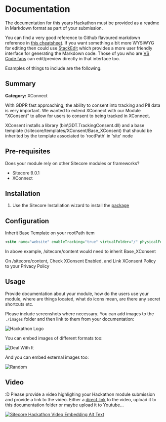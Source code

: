 # Documentation

The documentation for this years Hackathon must be provided as a readme in Markdown format as part of your submission. 

You can find a very good reference to Github flavoured markdown reference in [this cheatsheet](https://github.com/adam-p/markdown-here/wiki/Markdown-Cheatsheet). If you want something a bit more WYSIWYG for editing then could use [StackEdit](https://stackedit.io/app) which provides a more user friendly interface for generating the Markdown code. Those of you who are [VS Code fans](https://code.visualstudio.com/docs/languages/markdown#_markdown-preview) can edit/preview directly in that interface too.

Examples of things to include are the following.

## Summary

**Category:** XConnect

With GDPR fast approaching, the ability to consent into tracking and PII data is very important.  We wanted to extend XConnect with our Module "XConsent" to allow for users to consent to being tracked in XConnect.

XConsent installs a library (bin\GDT.TrackingConsent.dll) and a base template (/sitecore/templates/XConsent/Base_XConsent) that should be inherited by the template associated to 'rootPath' in 'site' node

## Pre-requisites

Does your module rely on other Sitecore modules or frameworks?

- Sitecore 9.0.1 
- XConnect

## Installation
1. Use the Sitecore Installation wizard to install the [package](#link-to-package)

## Configuration

Inherit Base Template on your rootPath item
```xml
<site name="website" enableTracking="true" virtualFolder="/" physicalFolder="/" rootPath="/sitecore/content" startItem="/home" language="en" database="web" domain="extranet" allowDebug="true" cacheHtml="true" htmlCacheSize="50MB" registryCacheSize="0" viewStateCacheSize="0" xslCacheSize="25MB" filteredItemsCacheSize="10MB" enablePreview="true" enableWebEdit="true" enableDebugger="true" disableClientData="false" cacheRenderingParameters="true" renderingParametersCacheSize="10MB" enableItemLanguageFallback="false" enableFieldLanguageFallback="false" role:require="Standalone or Reporting or ContentManagement or ContentDelivery" />
```
In above example, /sitecore/content would need to inherit Base_XConsent

On /sitecore/content, Check XConsent Enabled, and Link XConsent Policy to your Privacy Policy

## Usage

Provide documentation  about your module, how do the users use your module, where are things located, what do icons mean, are there any secret shortcuts etc.

Please include screenshots where necessary. You can add images to the `./images` folder and then link to them from your documentation:

![Hackathon Logo](images/hackathon.png?raw=true "Hackathon Logo")

You can embed images of different formats too:

![Deal With It](images/deal-with-it.gif?raw=true "Deal With It")

And you can embed external images too:

![Random](https://placeimg.com/480/240/any "Random")

## Video
:D
Please provide a video highlighing your Hackathon module submission and provide a link to the video. Either a [direct link](https://www.youtube.com/watch?v=EpNhxW4pNKk) to the video, upload it to this documentation folder or maybe upload it to Youtube...

[![Sitecore Hackathon Video Embedding Alt Text](https://img.youtube.com/vi/EpNhxW4pNKk/0.jpg)](https://www.youtube.com/watch?v=EpNhxW4pNKk)
